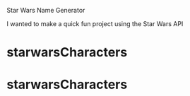 Star Wars Name Generator

I wanted to make a quick fun project using the Star Wars API


<!--
# React Boilerplate

This boilerplate is a React application with the most basic packages necessary to successfully get the
application up, running and tested. You'll need to run the following code to get it going:

```
yarn
yarn start
```

This will install the packages for you using yarn. This tool might be somewhat new to you all, but
you can think of it as a tool that is very similar to npm to install your node packages. This software
is maintained by Facebook. It does some awesome work behind the scenes to optimize installing your packages
(notice how much quicker it installs), as well as creating a `yarn.lock` file to manage dependencies.

This setup also has testing for you as well so that you can build up your skills with Karma Enzyme testing!

Have fun creating your side projects! -->
# starwarsCharacters
# starwarsCharacters
